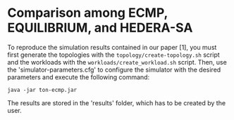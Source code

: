 # Comparison among ECMP, EQUILIBRIUM, and HEDERA-SA

To reproduce the simulation results contained in our paper [1], you must first generate the topologies with the `topology/create-topology.sh` script and the workloads with the `workloads/create_workload.sh` script. Then, use the 'simulator-parameters.cfg' to configure the simulator with the desired parameters and execute the following command:

```
java -jar ton-ecmp.jar
```

The results are stored in the 'results' folder, which has to be created by the user.
